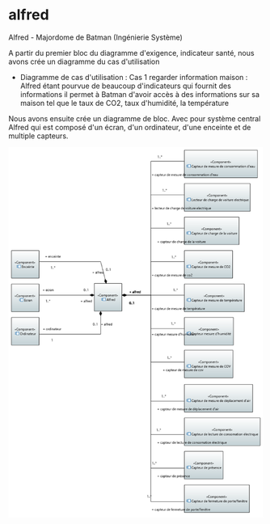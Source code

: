 # alfred
Alfred - Majordome de Batman (Ingénierie Système)

A partir du premier bloc du diagramme d'exigence, indicateur santé, nous avons crée un diagramme du cas d'utilisation
 - Diagramme de cas d'utilisation : 
  Cas 1 regarder information maison : Alfred étant pourvue de beaucoup d'indicateurs qui fournit des informations il permet à Batman      d'avoir accès à des informations sur sa maison tel que le taux de CO2, taux d'humidité, la température
  
  

Nous avons ensuite crée un diagramme de bloc. Avec pour système central Alfred qui est composé d'un écran, d'un ordinateur, d'une enceinte et de multiple capteurs.

![Alt text](https://github.com/kideisui/alfred/blob/master/NewSysML1_6BlockDefinitionDiagram.PNG)
